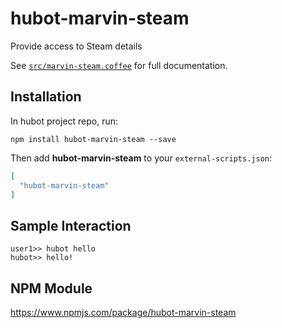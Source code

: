 # hubot-marvin-steam

Provide access to Steam details

See [`src/marvin-steam.coffee`](src/marvin-steam.coffee) for full documentation.

## Installation

In hubot project repo, run:

`npm install hubot-marvin-steam --save`

Then add **hubot-marvin-steam** to your `external-scripts.json`:

```json
[
  "hubot-marvin-steam"
]
```

## Sample Interaction

```
user1>> hubot hello
hubot>> hello!
```

## NPM Module

https://www.npmjs.com/package/hubot-marvin-steam
